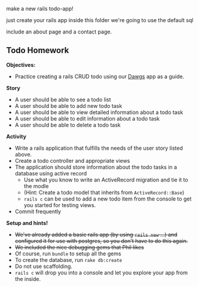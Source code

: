 make a new rails todo-app!

just create your rails app inside this folder
we're going to use the default sql

include an about page and a contact page.

## Todo Homework

**Objectives:**

* Practice creating a rails CRUD todo using our [Dawgs](https://github.com/tibbon/WDI_Summer_Public/tree/master/examples/rails/dawgs) app as a guide. 

**Story**

* A user should be able to see a todo list
* A user should be able to add new todo task
* A user should be able to view detailed information about a todo task
* A user should be able to edit information about a todo task
* A user should be able to delete a todo task

**Activity** 
* Write a rails application that fulfills the needs of the user story listed above.
* Create a todo controller and appropriate views
* The application should store information about the todo tasks in a database using active record 
  * Use what you know to write an ActiveRecord migration and tie it to the modle
  * (Hint: Create a todo model that inherits from `ActiveRecord::Base`)
   * `rails c` can be used to add a new todo item from the console to get you started for testing views.
* Commit frequently

**Setup and hints!** 
* ~~We've already added a basic rails app (by using `rails new` ...)  and configured it for use with postgres, 
  so you don't have to do this again.~~
* ~~We included the nice debugging gems that Phil likes~~
* Of course, run `bundle` to setup all the gems
* To create the database, run `rake db:create` 
* Do not use scaffolding. 
* `rails c` will drop you into a console and let you explore your app from the inside. 
